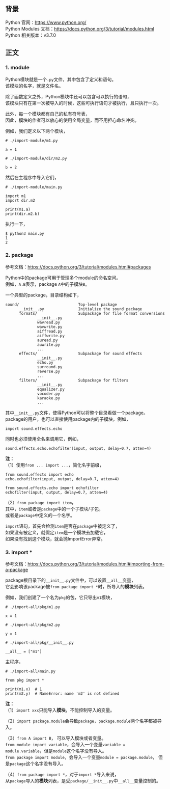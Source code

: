 ## 背景
Python 官网：https://www.python.org/  
Python Modules 文档：https://docs.python.org/3/tutorial/modules.html  
Python 相关版本：v3.7.0  

## 正文

### 1. module
  
Python模块就是一个`.py`文件，其中包含了定义和语句。  
该模块的名字，就是文件名。  
  
除了函数定义之外，Python模块中还可以包含可以执行的语句，  
该模块只有在第一次被导入的时候，这些可执行语句才被执行，且只执行一次。  
  
此外，每一个模块都有自己的私有符号表，  
因此，模块的作者可以放心的使用全局变量，而不用担心命名冲突。  
  
例如，我们定义以下两个模块，  
```
# ./import-module/m1.py

a = 1
```
  
```
# ./import-module/dir/m2.py

b = 2
```
  
然后在主程序中导入它们，  
```
# ./import-module/main.py

import m1
import dir.m2

print(m1.a)
print(dir.m2.b)
```
  
执行一下，  
```
$ python3 main.py
1
2
```
  
### 2. package
  
参考文档：https://docs.python.org/3/tutorial/modules.html#packages  
  
Python中的package可用于管理多个module的命名空间。  
例如，`A.B`表示，package `A`中的子模块`B`。  
  
一个典型的package，目录结构如下，  
```
sound/                          Top-level package
      __init__.py               Initialize the sound package
      formats/                  Subpackage for file format conversions
              __init__.py
              wavread.py
              wavwrite.py
              aiffread.py
              aiffwrite.py
              auread.py
              auwrite.py
              ...
      effects/                  Subpackage for sound effects
              __init__.py
              echo.py
              surround.py
              reverse.py
              ...
      filters/                  Subpackage for filters
              __init__.py
              equalizer.py
              vocoder.py
              karaoke.py
              ...
```
  
其中`__init__.py`文件，使得Python可以将整个目录看做一个package。  
package的用户，也可以直接使用package内的子模块，例如，  
```
import sound.effects.echo
```
  
同时也必须使用全名来调用它，例如，  
```
sound.effects.echo.echofilter(input, output, delay=0.7, atten=4)
```
  
**注：**  
（1）使用`from ... import ...`，简化名字前缀，  
```
from sound.effects import echo
echo.echofilter(input, output, delay=0.7, atten=4)
```
  
```
from sound.effects.echo import echofilter
echofilter(input, output, delay=0.7, atten=4)
```
  
（2）`from package import item`，  
其中，`item`或者是`package`中的一个子模块/子包，  
或者是`package`中定义的一个名字。  
  
`import`语句，首先会检测`item`是否在`package`中被定义了，  
如果没有被定义，就假定`item`是一个模块去加载它，  
如果没有找到这个模块，就会抛ImportError异常。  
  
### 3. import *
  
参考文档：https://docs.python.org/3/tutorial/modules.html#importing-from-a-package  

package根目录下的`__init__.py`文件中，可以设置`__all__`变量，  
它会影响该package被`from package import *`时，所导入的**模块**列表。  
  
例如，我们创建了一个名为`pkg`的包，它只导出`m1`模块，  
```
# ./import-all/pkg/m1.py

x = 1
```
```
# ./import-all/pkg/m2.py

y = 1
```
```
# ./import-all/pkg/__init__.py

__all__ = ["m1"]
```
  
主程序，  
```
# ./import-all/main.py

from pkg import *

print(m1.x)  # 1
print(m2.y)  # NameError: name 'm2' is not defined
```
  
**注：**  
（1）`import xxx`只能导入**模块**，不能控制导入的变量。  
  
（2）`import package.module`会导致`package`，`package.module`两个名字都被导入。  
  
（3）`from A import B`， 可以导入模块或者变量。  
`from module import variable`，会导入一个变量`variable = module.variable`，但是`module`这个名字没有导入。  
`from package import module`，会导入一个变量`module = package.module`， 但是`package`这个名字没有导入。  
  
（4）`from package import *`，对于`import *`导入来说，  
从`package`导入的**模块**列表，是受`package/__init__.py`中`__all__`变量控制的。  
